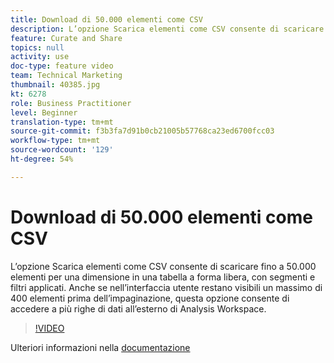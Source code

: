 ```yaml
---
title: Download di 50.000 elementi come CSV
description: L’opzione Scarica elementi come CSV consente di scaricare fino a 50.000 elementi per una dimensione in una tabella a forma libera, con segmenti e filtri applicati. Anche se nell’interfaccia utente restano visibili un massimo di 400 elementi prima dell’impaginazione, questa opzione consente di accedere a più righe di dati all’esterno di Analysis Workspace.
feature: Curate and Share
topics: null
activity: use
doc-type: feature video
team: Technical Marketing
thumbnail: 40385.jpg
kt: 6278
role: Business Practitioner
level: Beginner
translation-type: tm+mt
source-git-commit: f3b3fa7d91b0cb21005b57768ca23ed6700fcc03
workflow-type: tm+mt
source-wordcount: '129'
ht-degree: 54%

---
```



# Download di 50.000 elementi come CSV

L’opzione Scarica elementi come CSV consente di scaricare fino a 50.000 elementi per una dimensione in una tabella a forma libera, con segmenti e filtri applicati. Anche se nell’interfaccia utente restano visibili un massimo di 400 elementi prima dell’impaginazione, questa opzione consente di accedere a più righe di dati all’esterno di Analysis Workspace.

>[!VIDEO](https://video.tv.adobe.com/v/40385/?quality=12&learn=on)

Ulteriori informazioni nella [documentazione](https://docs.adobe.com/content/help/it-IT/analytics/analyze/analysis-workspace/curate-share/download-send.html)
